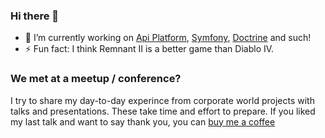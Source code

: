 ### Hi there 👋

- 🔭 I’m currently working on [Api Platform](https://api-platform.com/), [Symfony](https://symfony.com/), [Doctrine](https://www.doctrine-project.org/projects/orm.html) and such!
- ⚡ Fun fact: I think Remnant II is a better game than Diablo IV.

### We met at a meetup / conference?

I try to share my day-to-day experince from corporate world projects with talks and presentations. These take time and effort to prepare. If you liked my last talk and want to say thank you, you can [buy me a coffee](https://buymeacoffee.com/sllupa) 
